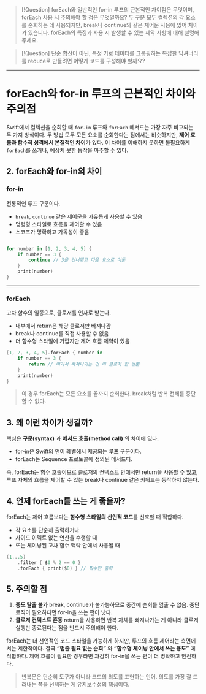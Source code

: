 

> [!Question] forEach와 일반적인 for-in 루프의 근본적인 차이점은 무엇이며, forEach 사용 시 주의해야 할 점은 무엇일까요?
> 두 구문 모두 컬렉션의 각 요소를 순회하는 데 사용되지만, break나 continue와 같은 제어문 사용에 있어 차이가 있습니다. forEach의 특징과 사용 시 발생할 수 있는 제약 사항에 대해 설명해주세요.

> [!Question] 단순 합산이 아닌, 특정 키로 데이터를 그룹핑하는 복잡한 딕셔너리를 reduce로 만들려면 어떻게 코드를 구성해야 할까요?

---
# forEach와 for-in 루프의 근본적인 차이와 주의점

Swift에서 컬렉션을 순회할 때 `for-in` 루프와 `forEach` 메서드는 가장 자주 비교되는 두 가지 방식이다. 두 방법 모두 모든 요소를 순회한다는 점에서는 비슷하지만, **제어 흐름과 함수적 성격에서 본질적인 차이**가 있다. 이 차이를 이해하지 못하면 불필요하게 `forEach`를 쓰거나, 예상치 못한 동작을 마주할 수 있다.

## 2. forEach와 for-in의 차이

### for-in
전통적인 루프 구문이다.  
- `break`, `continue` 같은 제어문을 자유롭게 사용할 수 있음
- 명령형 스타일로 흐름을 제어할 수 있음
- 스코프가 명확하고 가독성이 좋음

```swift

for number in [1, 2, 3, 4, 5] {
    if number == 3 {
        continue // 3을 건너뛰고 다음 요소로 이동
    }
    print(number)
}
```

---
### **forEach**

고차 함수의 일종으로, 클로저를 인자로 받는다.
- 내부에서 return은 해당 클로저만 빠져나감
- break나 continue를 직접 사용할 수 없음
- 더 함수형 스타일에 가깝지만 제어 흐름 제약이 있음
```swift
[1, 2, 3, 4, 5].forEach { number in
    if number == 3 {
        return // 여기서 빠져나가는 건 이 클로저 한 번뿐
    }
    print(number)
}
```
> 이 경우 forEach는 모든 요소를 끝까지 순회한다. break처럼 반복 전체를 중단할 수 없다.


## **3. 왜 이런 차이가 생길까?**

핵심은 **구문(syntax)** 과 **메서드 호출(method call)** 의 차이에 있다.
- for-in은 Swift의 언어 레벨에서 제공되는 루프 구문이다.
- forEach는 Sequence 프로토콜에 정의된 메서드다.
    
즉, forEach는 함수 호출이므로 클로저의 컨텍스트 안에서만 return을 사용할 수 있고, 루프 자체의 흐름을 제어할 수 있는 break나 continue 같은 키워드는 동작하지 않는다.


## **4. 언제 forEach를 쓰는 게 좋을까?**
forEach는 제어 흐름보다는 **함수형 스타일의 선언적 코드**를 선호할 때 적합하다.
- 각 요소를 단순히 출력하거나
- 사이드 이펙트 없는 연산을 수행할 때
- 또는 체이닝된 고차 함수 맥락 안에서 사용될 때
```swift
(1...5)
    .filter { $0 % 2 == 0 }
    .forEach { print($0) } // 짝수만 출력
```

## **5. 주의할 점**
1. **중도 탈출 불가**
    break, continue가 불가능하므로 중간에 순회를 멈출 수 없음. 중단 로직이 필요하다면 for-in을 쓰는 편이 낫다.
2. **클로저 컨텍스트 혼동**
    return을 사용하면 반복 자체를 빠져나가는 게 아니라 클로저 실행만 종료된다는 점을 반드시 주의해야 한다.

forEach는 더 선언적인 코드 스타일을 가능하게 하지만, 루프의 흐름 제어라는 측면에서는 제한적이다. 결국 **“멈출 필요 없는 순회”** 와 **“함수형 체이닝 안에서 쓰는 용도”** 에 적합하다. 제어 흐름이 필요한 경우라면 과감히 for-in을 쓰는 편이 더 명확하고 안전하다.

> 반복문은 단순히 도구가 아니라 코드의 의도를 표현하는 언어. 의도를 가장 잘 드러내는 쪽을 선택하는 게 유지보수성의 핵심이다.


